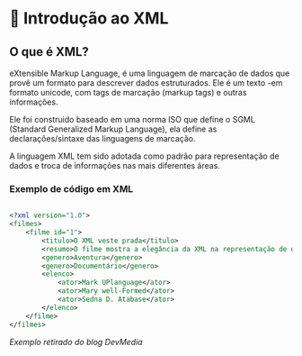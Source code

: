<h1>📣 Introdução ao XML</h1>

<h2>O que é XML?</H2>

<p>eXtensible Markup Language, é uma linguagem de marcação de dados que provê um formato para descrever dados estruturados. Ele é um texto -em formato unicode, com tags de marcação (markup tags) e outras informações.</p>
<p>Ele foi construido baseado em uma norma ISO que define o SGML (Standard Generalized Markup Language), ela define as declarações/sintaxe das linguagens de marcação.</p>
<p>A linguagem XML tem sido adotada como padrão para representação de dados e troca de informações nas mais diferentes áreas.</p>

<h3>Exemplo de código em XML</h3>


~~~xml

<?xml version="1.0">
<filmes>
    <filme id="1">
        <titulo>O XML veste prada</titulo>
        <resumo>O filme mostra a elegância da XML na representação de dados estruturados e semi estruturados.</resumo>
        <genero>Aventura</genero>
        <genero>Documentário</genero>
        <elenco>
            <ator>Mark UPlanguage</ator>
            <ator>Mary well-Formed</ator>
            <ator>Sedna D. Atabase</ator>
        </elenco>
    </filme>
</filmes>

~~~

*Exemplo retirado do blog DevMedia*